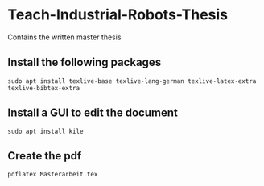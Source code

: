 # Teach-Industrial-Robots-Thesis
Contains the written master thesis

## Install the following packages
```console
sudo apt install texlive-base texlive-lang-german texlive-latex-extra texlive-bibtex-extra
```

## Install a GUI to edit the document
```console
sudo apt install kile
```

## Create the pdf
```console
pdflatex Masterarbeit.tex
```
